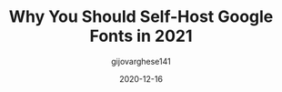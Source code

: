 ---
author: gijovarghese141
date: 2020-12-16
tags:
  - fonts
  - google
target_url: https://wpspeedmatters.com/self-host-google-fonts/
title: Why You Should Self-Host Google Fonts in 2021
---